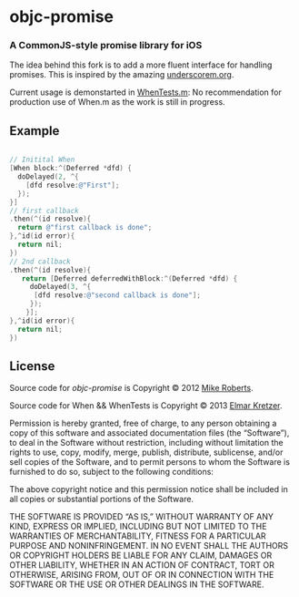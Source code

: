 # objc-promise
### A CommonJS-style promise library for iOS

The idea behind this fork is to add a more fluent interface for handling promises.
This is inspired by the amazing [underscorem.org](https://github.com/robb/Underscore.m).

Current usage is demonstarted in [WhenTests.m](https://github.com/elm4ward/objc-promise/blob/master/objc-promiseTests/WhenTests.m):
No recommendation for production use of When.m as the work is still in progress.


## Example

```objectivec

// Initital When
[When block:^(Deferred *dfd) {
  doDelayed(2, ^{
    [dfd resolve:@"First"];
  });
}]
// first callback
.then(^(id resolve){
  return @"first callback is done";
},^id(id error){
  return nil;
})
// 2nd callback
.then(^(id resolve){
   return [Deferred deferredWithBlock:^(Deferred *dfd) {
     doDelayed(3, ^{
      [dfd resolve:@"second callback is done"];
     });
    }];
},^id(id error){
  return nil;
})
```

## License

Source code for _objc-promise_ is Copyright © 2012 [Mike Roberts](mailto:mike@kik.com).

Source code for When && WhenTests is Copyright © 2013 [Elmar Kretzer](mailto:catchmoments@4ward.org).

Permission is hereby granted, free of charge, to any person obtaining a copy of this software and associated documentation files (the “Software”), to deal in the Software without restriction, including without limitation the rights to use, copy, modify, merge, publish, distribute, sublicense, and/or sell copies of the Software, and to permit persons to whom the Software is furnished to do so, subject to the following conditions:

The above copyright notice and this permission notice shall be included in all copies or substantial portions of the Software.

THE SOFTWARE IS PROVIDED “AS IS,” WITHOUT WARRANTY OF ANY KIND, EXPRESS OR IMPLIED, INCLUDING BUT NOT LIMITED TO THE WARRANTIES OF MERCHANTABILITY, FITNESS FOR A PARTICULAR PURPOSE AND NONINFRINGEMENT. IN NO EVENT SHALL THE AUTHORS OR COPYRIGHT HOLDERS BE LIABLE FOR ANY CLAIM, DAMAGES OR OTHER LIABILITY, WHETHER IN AN ACTION OF CONTRACT, TORT OR OTHERWISE, ARISING FROM, OUT OF OR IN CONNECTION WITH THE SOFTWARE OR THE USE OR OTHER DEALINGS IN THE SOFTWARE.
